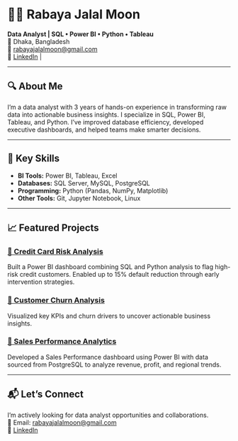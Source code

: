 # 👩‍💻 Rabaya Jalal Moon

**Data Analyst | SQL • Power BI • Python • Tableau**  
📍 Dhaka, Bangladesh  
📧 rabayajalalmoon@gmail.com  
🔗 [LinkedIn](https://linkedin.com/in/rabaya-jalal-moon) |

---

## 🔍 About Me

I’m a data analyst with 3 years of hands-on experience in transforming raw data into actionable business insights. I specialize in SQL, Power BI, Tableau, and Python. I’ve improved database efficiency, developed executive dashboards, and helped teams make smarter decisions.

---

## 🧠 Key Skills

- **BI Tools:** Power BI, Tableau, Excel  
- **Databases:** SQL Server, MySQL, PostgreSQL  
- **Programming:** Python (Pandas, NumPy, Matplotlib)  
- **Other Tools:** Git, Jupyter Notebook, Linux  

---

## 📈 Featured Projects

### [🔗 Credit Card Risk Analysis](https://github.com/moonjalal9695/credit-card-data-analysis)
Built a Power BI dashboard combining SQL and Python analysis to flag high-risk credit customers. Enabled up to 15% default reduction through early intervention strategies.

### [🔗 Customer Churn Analysis](https://github.com/moonjalal9695/customer-churn-dashboard)
Visualized key KPIs and churn drivers to uncover actionable business insights.

### [🔗 Sales Performance Analytics](https://github.com/moonjalal9695/Sales-Performance-Analytics-Dashboard)
Developed a Sales Performance dashboard using Power BI with data sourced from PostgreSQL to analyze revenue, profit, and regional trends.

---

## 📬 Let’s Connect

I’m actively looking for data analyst opportunities and collaborations.  
📧 Email: rabayajalalmoon@gmail.com  
🔗 [LinkedIn](https://linkedin.com/in/rabaya-jalal-moon)
